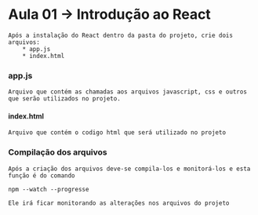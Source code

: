 Aula 01 -> Introdução ao React
==============================

	Após a instalação do React dentro da pasta do projeto, crie dois arquivos:
		* app.js
		* index.html

### app.js
	
	Arquivo que contém as chamadas aos arquivos javascript, css e outros que serão utilizados no projeto.

#### index.html

	Arquivo que contém o codigo html que será utilizado no projeto

### Compilação dos arquivos

	Após a criação dos arquivos deve-se compila-los e monitorá-los e esta função é do comando

    npm --watch --progresse

    Ele irá ficar monitorando as alterações nos arquivos do projeto